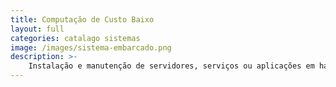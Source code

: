 ```yaml
---
title: Computação de Custo Baixo
layout: full
categories: catalago sistemas
image: /images/sistema-embarcado.png
description: >-
    Instalação e manutenção de servidores, serviços ou aplicações em hardwares independentes de baixos custos e embarcados.
---
```


